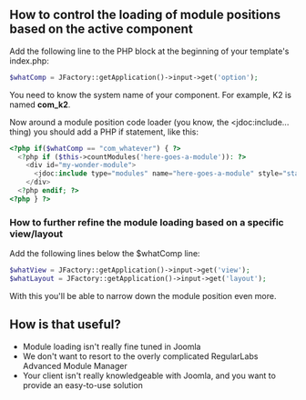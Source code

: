 ## How to control the loading of module positions based on the active component

Add the following line to the PHP block at the beginning of your template's index.php:  
```php
$whatComp = JFactory::getApplication()->input->get('option');
```

You need to know the system name of your component. For example, K2 is named **com_k2**.

Now around a module position code loader (you know, the <jdoc:include... thing) you should add a PHP if statement, like this:

```php
<?php if($whatComp == "com_whatever") { ?>
  <?php if ($this->countModules('here-goes-a-module')): ?>
    <div id="my-wonder-module">
      <jdoc:include type="modules" name="here-goes-a-module" style="standard" />
    </div>
  <?php endif; ?>
<?php } ?>
```

### How to further refine the module loading based on a specific view/layout

Add the following lines below the $whatComp line:  
```php
$whatView = JFactory::getApplication()->input->get('view');
$whatLayout = JFactory::getApplication()->input->get('layout');
```

With this you'll be able to narrow down the module position even more.

## How is that useful?

* Module loading isn't really fine tuned in Joomla
* We don't want to resort to the overly complicated RegularLabs Advanced Module Manager
* Your client isn't really knowledgeable with Joomla, and you want to provide an easy-to-use solution
